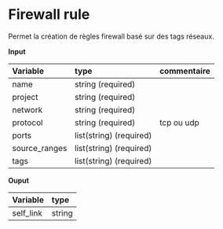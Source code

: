 **Firewall rule**
==

Permet la création de règles firewall basé sur des tags réseaux. 

**Input**

|Variable|type|commentaire|
|:-|:-|:-|
|name|string (required)||
|project|string (required)||
|network|string (required)||
|protocol|string (required)|tcp ou udp|
|ports|list(string) (required) ||
|source_ranges|list(string) (required)||
|tags|list(string) (required)||

**Ouput**

|Variable|type|
|:-|:-|
|self_link|string|
